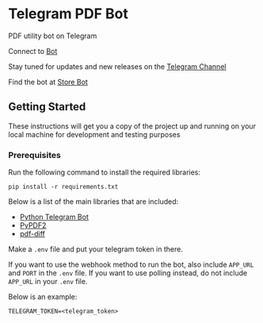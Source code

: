 # Telegram PDF Bot

PDF utility bot on Telegram

Connect to [Bot](https://t.me/pdf2bot)

Stay tuned for updates and new releases on the [Telegram Channel](https://t.me/pdf2botdev)

Find the bot at [Store Bot](https://storebot.me/bot/pdf2bot)

## Getting Started

These instructions will get you a copy of the project up and running on your local machine for development and 
testing purposes

### Prerequisites

Run the following command to install the required libraries:

```
pip install -r requirements.txt
```

Below is a list of the main libraries that are included:

* [Python Telegram Bot](https://github.com/python-telegram-bot/python-telegram-bot)
* [PyPDF2](https://github.com/mstamy2/PyPDF2)
* [pdf-diff](https://github.com/JoshData/pdf-diff)

Make a `.env` file and put your telegram token in there. 

If you want to use the webhook method to run the bot, also include `APP_URL` and `PORT` in the `.env` file. If you 
want to use polling instead, do not include `APP_URL` in your `.env` file.

Below is an example:

```
TELEGRAM_TOKEN=<telegram_token>
```
